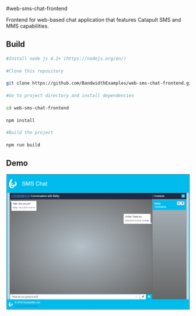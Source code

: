 #web-sms-chat-frontend

Frontend for web-based chat application that features Catapult SMS and MMS capabilities.


## Build

```bash
#Install node js 4.2+ (https://nodejs.org/en/)

#Clone this repository

git clone https://github.com/BandwidthExamples/web-sms-chat-frontend.git

#Go to project directory and install dependencies

cd web-sms-chat-frontend

npm install

#Build the project

npm run build

```

## Demo

![Screen Shot](/readme_images/screenshot.png?raw=true)
